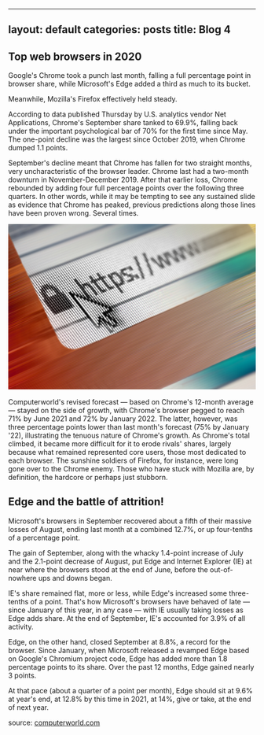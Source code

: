 
---
layout: default
categories: posts
title: Blog 4
---


## Top web browsers in 2020

Google's Chrome took a punch last month, falling a full percentage point in browser share, while Microsoft's Edge added a third as much to its bucket.

Meanwhile, Mozilla's Firefox effectively held steady.

According to data published Thursday by U.S. analytics vendor Net Applications, Chrome's September share tanked to 69.9%, falling back under the important psychological bar of 70% for the first time since May. The one-point decline was the largest since October 2019, when Chrome dumped 1.1 points.

September's decline meant that Chrome has fallen for two straight months, very uncharacteristic of the browser leader. Chrome last had a two-month downturn in November-December 2019. After that earlier loss, Chrome rebounded by adding four full percentage points over the following three quarters. In other words, while it may be tempting to see any sustained slide as evidence that Chrome has peaked, previous predictions along those lines have been proven wrong. Several times.

![image of tik-tok](https://raw.githubusercontent.com/sevak84/sb.github.io/master/docs/_images/web-browsers.png)

Computerworld's revised forecast — based on Chrome's 12-month average — stayed on the side of growth, with Chrome's browser pegged to reach 71% by June 2021 and 72% by January 2022. The latter, however, was three percentage points lower than last month's forecast (75% by January '22), illustrating the tenuous nature of Chrome's growth. As Chrome's total climbed, it became more difficult for it to erode rivals' shares, largely because what remained represented core users, those most dedicated to each browser. The sunshine soldiers of Firefox, for instance, were long gone over to the Chrome enemy. Those who have stuck with Mozilla are, by definition, the hardcore or perhaps just stubborn.

## Edge and the battle of attrition!

Microsoft's browsers in September recovered about a fifth of their massive losses of August, ending last month at a combined 12.7%, or up four-tenths of a percentage point.

The gain of September, along with the whacky 1.4-point increase of July and the 2.1-point decrease of August, put Edge and Internet Explorer (IE) at near where the browsers stood at the end of June, before the out-of-nowhere ups and downs began.

IE's share remained flat, more or less, while Edge's increased some three-tenths of a point. That's how Microsoft's browsers have behaved of late — since January of this year, in any case — with IE usually taking losses as Edge adds share. At the end of September, IE's accounted for 3.9% of all activity.

Edge, on the other hand, closed September at 8.8%, a record for the browser. Since January, when Microsoft released a revamped Edge based on Google's Chromium project code, Edge has added more than 1.8 percentage points to its share. Over the past 12 months, Edge gained nearly 3 points.

At that pace (about a quarter of a point per month), Edge should sit at 9.6% at year's end, at 12.8% by this time in 2021, at 14%, give or take, at the end of next year.

source: [computerworld.com](https://www.computerworld.com/article/3199425/top-web-browsers-2020-chrome-takes-a-punch-firefox-stays-alive.html)
